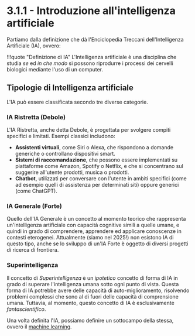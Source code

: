 # 3.1.1 - Introduzione all'intelligenza artificiale

Partiamo dalla definizione che dà l'Enciclopedia Treccani dell'Intelligenza Artificiale (IA), ovvero:

!!!quote "Definizione di IA"
    L'Intelligenza artificiale è una disciplina che studia *se* ed *in che modo* si possono riprodurre i processi dei cervelli biologici mediante l'uso di un computer.

## Tipologie di Intelligenza artificiale

L'IA può essere classificata secondo tre diverse categorie.

### IA Ristretta (Debole)

L'IA Ristretta, anche detta Debole, è progettata per svolgere compiti specifici e limitati. Esempi classici includono:

* **Assistenti virtuali**, come Siri o Alexa, che rispondono a domande generiche o controllano dispositivi smart.
* **Sistemi di raccomandazione**, che possono essere implementati su piattaforme come Amazon, Spotify o Netflix, e che si concentrano sul suggerire all'utente prodotti, musica o prodotti.
* **Chatbot**, utilizzati per conversare con l'utente in ambiti specifici (come ad esempio quelli di assistenza per determinati siti) oppure generici (come ChatGPT).

### IA Generale (Forte)

Quello dell'IA Generale è un concetto al momento teorico che rappresenta un'intelligenza artificiale con capacità cognitive simili a quelle umane, e quindi in grado di comprendere, apprendere ed applicare conoscenze in contesti eterogenei. Attualmente (siamo nel 2025!) non esistono IA di questo tipo, anche se lo sviluppo di un'IA Forte è oggetto di diversi progetti di ricerca di frontiera.

### Superintelligenza

Il concetto di *Superintelligenza* è un *ipotetico* concetto di forma di IA in grado di superare l'intelligenza umana sotto ogni punto di vista. Questa forma di IA potrebbe avere delle capacità di auto-miglioramento, risolvendo problemi complessi che sono al di fuori delle capacità di comprensione umana. Tuttavia, al momento, questo concetto di IA è esclusivamente *fantascientifico*.

Una volta definita l'IA, possiamo definire un sottocampo della stessa, ovvero il [machine learning](02_intro_ml.md).
